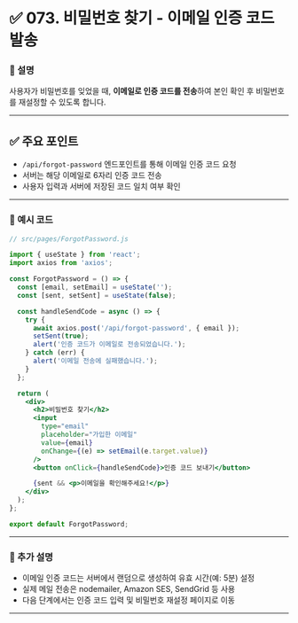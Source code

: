 # ✅ 073. 비밀번호 찾기 - 이메일 인증 코드 발송

### 📄 설명

사용자가 비밀번호를 잊었을 때,
**이메일로 인증 코드를 전송**하여 본인 확인 후 비밀번호를 재설정할 수 있도록 합니다.

---

## ✅ 주요 포인트

* `/api/forgot-password` 엔드포인트를 통해 이메일 인증 코드 요청
* 서버는 해당 이메일로 6자리 인증 코드 전송
* 사용자 입력과 서버에 저장된 코드 일치 여부 확인

---

### 📁 예시 코드

```jsx
// src/pages/ForgotPassword.js

import { useState } from 'react';
import axios from 'axios';

const ForgotPassword = () => {
  const [email, setEmail] = useState('');
  const [sent, setSent] = useState(false);

  const handleSendCode = async () => {
    try {
      await axios.post('/api/forgot-password', { email });
      setSent(true);
      alert('인증 코드가 이메일로 전송되었습니다.');
    } catch (err) {
      alert('이메일 전송에 실패했습니다.');
    }
  };

  return (
    <div>
      <h2>비밀번호 찾기</h2>
      <input
        type="email"
        placeholder="가입한 이메일"
        value={email}
        onChange={(e) => setEmail(e.target.value)}
      />
      <button onClick={handleSendCode}>인증 코드 보내기</button>

      {sent && <p>이메일을 확인해주세요!</p>}
    </div>
  );
};

export default ForgotPassword;
```

---

### 📝 추가 설명

* 이메일 인증 코드는 서버에서 랜덤으로 생성하여 유효 시간(예: 5분) 설정
* 실제 메일 전송은 nodemailer, Amazon SES, SendGrid 등 사용
* 다음 단계에서는 인증 코드 입력 및 비밀번호 재설정 페이지로 이동

---
